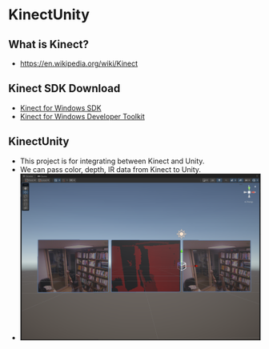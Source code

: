 # KinectUnity
## What is Kinect?
 - https://en.wikipedia.org/wiki/Kinect

## Kinect SDK Download
 - [Kinect for Windows SDK](https://www.microsoft.com/en-US/download/details.aspx?id=36996)
 - [Kinect for Windows Developer Toolkit](https://www.microsoft.com/en-US/download/details.aspx?id=36998)

## KinectUnity
 - This project is for integrating between Kinect and Unity.
 - We can pass color, depth, IR data from Kinect to Unity.
 - ![Image](./resource/Kinect.PNG)
